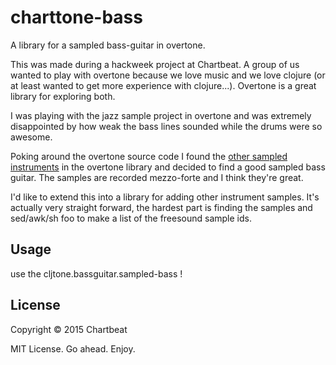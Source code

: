 # charttone-bass

A library for a sampled bass-guitar in overtone.

This was made during a hackweek project at Chartbeat. A group of us wanted to play with overtone because we love music and we love clojure (or at least wanted to get more experience with clojure...). Overtone is a great library for exploring both. 

I was playing with the jazz sample project in overtone and was extremely disappointed by how weak the bass lines sounded while the drums were so awesome.
 
Poking around the overtone source code I found the [other sampled instruments](https://github.com/overtone/overtone/blob/master/src/overtone/samples/piano.clj) in the overtone library and decided to find a good sampled bass guitar. The samples are recorded mezzo-forte and I think they're great. 

I'd like to extend this into a library for adding other instrument samples. It's actually very straight forward, the hardest part is finding the samples and sed/awk/sh foo to make a list of the freesound sample ids. 

## Usage

use the cljtone.bassguitar.sampled-bass !

## License

Copyright © 2015 Chartbeat

MIT License. Go ahead. Enjoy.

